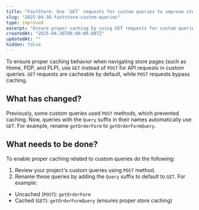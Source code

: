 ```yaml
---
title: "FastStore: Use `GET` requests for custom queries to improve store caching"
slug: "2025-04-30-faststore-custom-queries"
type: improved
excerpt: "Ensure proper caching by using GET requests for custom queries in FastStore."
createdAt: "2025-04-30T00:00:00.007Z"
updatedAt: ""
hidden: false
---
```


To ensure proper caching behavior when navigating store pages (such as Home, PDP, and PLP), use `GET` instead of `POST` for API requests in custom queries. `GET` requests are cacheable by default, while `POST` requests bypass caching.

## What has changed?

Previously, some custom queries used `POST` methods, which prevented caching. Now, queries with the `Query` suffix in their names automatically use `GET`. For example, rename `getOrderForm` to `getOrderFormQuery`.

## What needs to be done?

To enable proper caching related to custom queries do the following:

1. Review your project's custom queries using `POST` method.
2. Rename these queries by adding the `Query` suffix to default to `GET`. For example:

- Uncached (`POST`): `getOrderForm`
- Cached (`GET`): `getOrderFormQuery` (ensures proper store caching)
